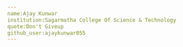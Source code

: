```yaml
---
name:Ajay Kunwar
institution:Sagarmatha College Of Science & Technology
quote:Don't Giveup
github_user:ajaykunwar055
---
```

